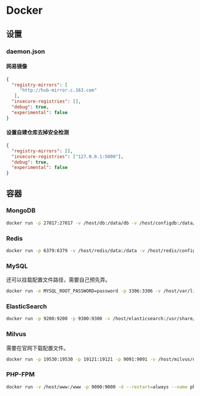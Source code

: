 # Docker

## 设置

### daemon.json

#### 网易镜像

```json
{
  "registry-mirrors": [
     "http://hub-mirror.c.163.com"
   ],
  "insecure-registries": [],
  "debug": true,
  "experimental": false
}
```

#### 设置自建仓库去掉安全检测

```json
{
  "registry-mirrors": [],
  "insecure-registries": ["127.0.0.1:5000"],
  "debug": true,
  "experimental": false
}
```

## 容器

### MongoDB

```sh
docker run -p 27017:27017 -v /host/db:/data/db -v /host/configdb:/data/configdb -d --restart=always --name mongodb mongo
```

### Redis

```sh
docker run -p 6379:6379 -v /host/redis/data:/data -v /host/redis/config:/etc/redis -v /host/redis/module:/mod -d --restart=always --name redis redis redis-server /etc/redis/redis.conf
```

### MySQL

还可以挂载配置文件路径，需要自己预先弄。

```sh
docker run -e MYSQL_ROOT_PASSWORD=password -p 3306:3306 -v /host/var/lib/mysql:/var/lib/mysql -d --restart=always --name mysql mysql
```

### ElasticSearch

```sh
docker run -p 9200:9200 -p 9300:9300 -v /host/elasticsearch:/usr/share/elasticsearch/data -e "discovery.type=single-node" -d --restart=always --name elasticsearch elasticsearch
```

### Milvus

需要在官网下载配置文件。

```sh
docker run -p 19530:19530 -p 19121:19121 -p 9091:9091 -v /host/milvus/db:/var/lib/milvus/db -v /host/milvus/conf:/var/lib/milvus/conf -v /host/milvus/logs:/var/lib/milvus/logs -v /host/milvus/wal:/var/lib/milvus/wal --restart=always --name milvus milvusdb/milvus:cpu-latest
```

### PHP-FPM

```sh
docker run -v /host/www:/www -p 9000:9000 -d --restart=always --name php-fpm php:fpm
```

